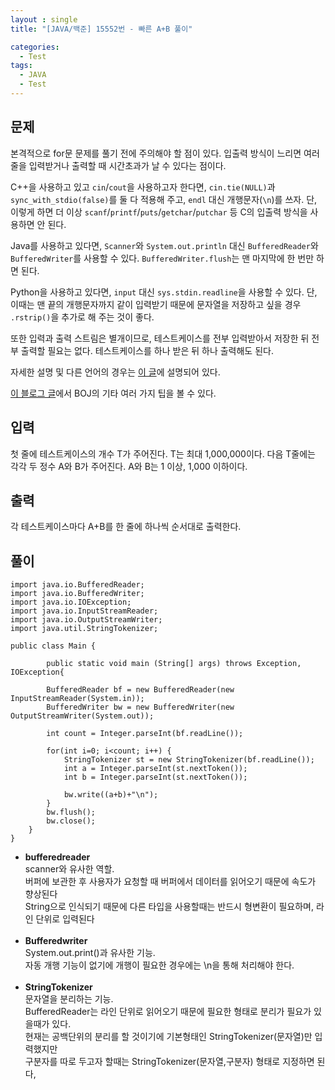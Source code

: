 ```yaml
---
layout : single
title: "[JAVA/백준] 15552번 - 빠른 A+B 풀이"

categories:
  - Test
tags:
  - JAVA
  - Test
---
```



## 문제

본격적으로 for문 문제를 풀기 전에 주의해야 할 점이 있다. 입출력 방식이 느리면 여러 줄을 입력받거나 출력할 때 시간초과가 날 수 있다는 점이다.

C++을 사용하고 있고  `cin`/`cout`을 사용하고자 한다면,  `cin.tie(NULL)`과  `sync_with_stdio(false)`를 둘 다 적용해 주고,  `endl`  대신 개행문자(`\n`)를 쓰자. 단, 이렇게 하면 더 이상  `scanf`/`printf`/`puts`/`getchar`/`putchar` 등 C의 입출력 방식을 사용하면 안 된다.

Java를 사용하고 있다면,  `Scanner`와  `System.out.println`  대신  `BufferedReader`와  `BufferedWriter`를 사용할 수 있다. `BufferedWriter.flush`는 맨 마지막에 한 번만 하면 된다.

Python을 사용하고 있다면,  `input` 대신  `sys.stdin.readline`을 사용할 수 있다. 단, 이때는 맨 끝의 개행문자까지 같이 입력받기 때문에 문자열을 저장하고 싶을 경우  `.rstrip()`을 추가로 해 주는 것이 좋다.

또한 입력과 출력 스트림은 별개이므로, 테스트케이스를 전부 입력받아서 저장한 뒤 전부 출력할 필요는 없다. 테스트케이스를 하나 받은 뒤 하나 출력해도 된다.

자세한 설명 및 다른 언어의 경우는  [이 글](http://www.acmicpc.net/board/view/22716)에 설명되어 있다.

[이 블로그 글](http://www.acmicpc.net/blog/view/55)에서 BOJ의 기타 여러 가지 팁을 볼 수 있다.

## 입력

첫 줄에 테스트케이스의 개수 T가 주어진다. T는 최대 1,000,000이다. 다음 T줄에는 각각 두 정수 A와 B가 주어진다. A와 B는 1 이상, 1,000 이하이다.

## 출력

각 테스트케이스마다 A+B를 한 줄에 하나씩 순서대로 출력한다.

## 풀이

~~~
import java.io.BufferedReader;
import java.io.BufferedWriter;
import java.io.IOException;
import java.io.InputStreamReader;
import java.io.OutputStreamWriter;
import java.util.StringTokenizer;

public class Main {
    
    	public static void main (String[] args) throws Exception, IOException{
		
		BufferedReader bf = new BufferedReader(new InputStreamReader(System.in));
		BufferedWriter bw = new BufferedWriter(new OutputStreamWriter(System.out));

		int count = Integer.parseInt(bf.readLine());
		
		for(int i=0; i<count; i++) {
			StringTokenizer st = new StringTokenizer(bf.readLine());
			int a = Integer.parseInt(st.nextToken());
			int b = Integer.parseInt(st.nextToken());
			
			bw.write((a+b)+"\n");
		}
		bw.flush();
		bw.close();
	}
}
~~~

 - **bufferedreader**<br>scanner와 유사한 역할.<br>버퍼에 보관한 후 사용자가 요청할 때 버퍼에서 데이터를 읽어오기 때문에 속도가 향상된다<br>String으로 인식되기 때문에 다른 타입을 사용할때는 반드시 형변환이 필요하며, 라인 단위로 입력된다<br><br>
 - **Bufferedwriter**<br>System.out.print()과 유사한 기능.<br>자동 개행 기능이 없기에 개행이 필요한 경우에는 \n을 통해 처리해야 한다.<br><br> 
 - **StringTokenizer**<br>문자열을 분리하는 기능.<br>BufferedReader는 라인 단위로 읽어오기 때문에 필요한 형태로 분리가 필요가 있을때가 있다.<br>현재는 공백단위의 분리를 할 것이기에 기본형태인 StringTokenizer(문자열)만 입력했지만<br>구분자를 따로 두고자 할때는 StringTokenizer(문자열,구분자) 형태로 지정하면 된다,<br><br> 
